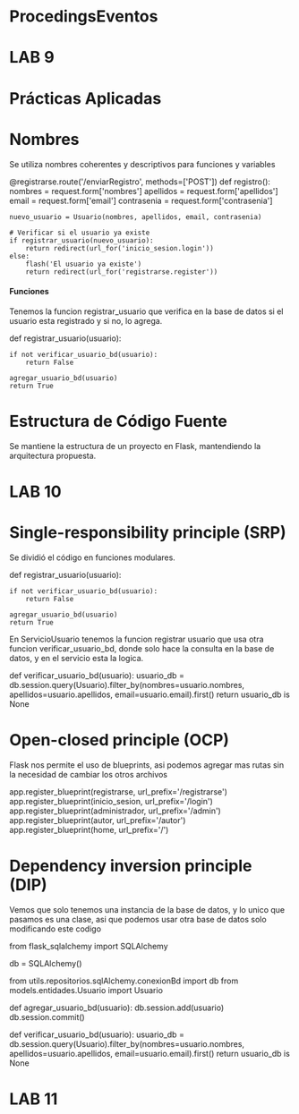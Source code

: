 # ProcedingsEventos

# LAB 9

# Prácticas Aplicadas

# Nombres

Se utiliza nombres coherentes y descriptivos para funciones y variables

@registrarse.route('/enviarRegistro', methods=['POST'])
def registro():
    nombres = request.form['nombres']
    apellidos = request.form['apellidos']
    email = request.form['email']
    contrasenia = request.form['contrasenia']

    nuevo_usuario = Usuario(nombres, apellidos, email, contrasenia)

    # Verificar si el usuario ya existe
    if registrar_usuario(nuevo_usuario):
        return redirect(url_for('inicio_sesion.login'))
    else:
        flash('El usuario ya existe')
        return redirect(url_for('registrarse.register'))

#### Funciones

Tenemos la funcion registrar_usuario que verifica en la base de datos si el usuario esta registrado y si no, lo agrega.

def registrar_usuario(usuario):
    
    if not verificar_usuario_bd(usuario):
        return False
    
    agregar_usuario_bd(usuario)
    return True


# Estructura de Código Fuente

Se mantiene la estructura de un proyecto en Flask, mantendiendo la arquitectura propuesta.

# LAB 10

# Single-responsibility principle (SRP)

Se dividió el código en funciones modulares.

def registrar_usuario(usuario):
    
    if not verificar_usuario_bd(usuario):
        return False
    
    agregar_usuario_bd(usuario)
    return True

En ServicioUsuario tenemos la funcion registrar usuario que usa otra funcion verificar_usuario_bd, donde solo hace la consulta en la base de datos, y en el servicio esta la logica.

def verificar_usuario_bd(usuario):
    usuario_db = db.session.query(Usuario).filter_by(nombres=usuario.nombres, apellidos=usuario.apellidos, email=usuario.email).first()
    return usuario_db is None

# Open-closed principle (OCP)

Flask nos permite el uso de blueprints, asi podemos agregar mas rutas sin la necesidad de cambiar los otros archivos

app.register_blueprint(registrarse, url_prefix='/registrarse')
app.register_blueprint(inicio_sesion, url_prefix='/login')
app.register_blueprint(administrador, url_prefix='/admin')
app.register_blueprint(autor, url_prefix='/autor')
app.register_blueprint(home, url_prefix='/')

# Dependency inversion principle (DIP)

Vemos que solo tenemos una instancia de la base de datos, y lo unico que pasamos es una clase, asi que podemos usar otra base de datos solo modificando este codigo

from flask_sqlalchemy import SQLAlchemy

db = SQLAlchemy()

from utils.repositorios.sqlAlchemy.conexionBd import db
from models.entidades.Usuario import Usuario

def agregar_usuario_bd(usuario):
    db.session.add(usuario)
    db.session.commit()

def verificar_usuario_bd(usuario):
    usuario_db = db.session.query(Usuario).filter_by(nombres=usuario.nombres, apellidos=usuario.apellidos, email=usuario.email).first()
    return usuario_db is None


# LAB 11


